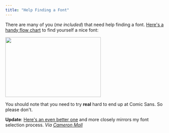 ```yaml
---
title: "Help Finding a Font"
---
```

<p>There are many of you (<em>me included</em>) that need help finding a font.  <a href="http://julianhansen.com/index.php?/alternative-type-finder/">Here's a handy flow chart</a> to find yourself a nice font:</p>
<p><a href="http://julianhansen.com/index.php?/alternative-type-finder/"><img src="https://chrisenns.com/wp-content/uploads/2010/04/findingafont1.jpg" alt="" title="Help Me Find a Font" width="300" height="188" class="aligncenter size-full wp-image-2178" /></a></p>
<p>You should note that you need to try <strong>real</strong> hard to end up at Comic Sans.  So please don't.</p>
<p><strong>Update</strong>:  <a href="https://chrisenns.com/wp-content/uploads/2010/04/infographiclarge_v2a1.jpg">Here's an even better one</a> and more closely mirrors my font selection process. <em>Via <a href="http://twitter.com/cameronmoll/status/12574307243">Cameron Moll</a></em></p>
